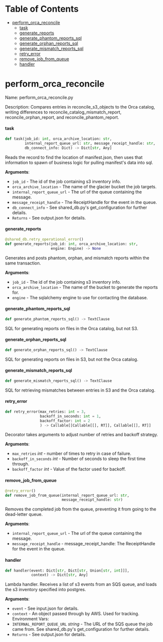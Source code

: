 # Table of Contents

* [perform\_orca\_reconcile](#perform_orca_reconcile)
  * [task](#perform_orca_reconcile.task)
  * [generate\_reports](#perform_orca_reconcile.generate_reports)
  * [generate\_phantom\_reports\_sql](#perform_orca_reconcile.generate_phantom_reports_sql)
  * [generate\_orphan\_reports\_sql](#perform_orca_reconcile.generate_orphan_reports_sql)
  * [generate\_mismatch\_reports\_sql](#perform_orca_reconcile.generate_mismatch_reports_sql)
  * [retry\_error](#perform_orca_reconcile.retry_error)
  * [remove\_job\_from\_queue](#perform_orca_reconcile.remove_job_from_queue)
  * [handler](#perform_orca_reconcile.handler)

<a id="perform_orca_reconcile"></a>

# perform\_orca\_reconcile

Name: perform_orca_reconcile.py

Description: Compares entries in reconcile_s3_objects to the Orca catalog,
writing differences to reconcile_catalog_mismatch_report, reconcile_orphan_report, and reconcile_phantom_report.

<a id="perform_orca_reconcile.task"></a>

#### task

```python
def task(job_id: int, orca_archive_location: str,
         internal_report_queue_url: str, message_receipt_handle: str,
         db_connect_info: Dict) -> Dict[str, Any]
```

Reads the record to find the location of manifest.json, then uses that information to spawn of business logic
for pulling manifest's data into sql.

**Arguments**:

- `job_id` - The id of the job containing s3 inventory info.
- `orca_archive_location` - The name of the glacier bucket the job targets.
- `internal_report_queue_url` - The url of the queue containing the message.
- `message_receipt_handle` - The ReceiptHandle for the event in the queue.
- `db_connect_info` - See shared_db.py's get_configuration for further details.
- `Returns` - See output.json for details.

<a id="perform_orca_reconcile.generate_reports"></a>

#### generate\_reports

```python
@shared_db.retry_operational_error()
def generate_reports(job_id: int, orca_archive_location: str,
                     engine: Engine) -> None
```

Generates and posts phantom, orphan, and mismatch reports within the same transaction.

**Arguments**:

- `job_id` - The id of the job containing s3 inventory info.
- `orca_archive_location` - The name of the bucket to generate the reports for.
- `engine` - The sqlalchemy engine to use for contacting the database.

<a id="perform_orca_reconcile.generate_phantom_reports_sql"></a>

#### generate\_phantom\_reports\_sql

```python
def generate_phantom_reports_sql() -> TextClause
```

SQL for generating reports on files in the Orca catalog, but not S3.

<a id="perform_orca_reconcile.generate_orphan_reports_sql"></a>

#### generate\_orphan\_reports\_sql

```python
def generate_orphan_reports_sql() -> TextClause
```

SQL for generating reports on files in S3, but not the Orca catalog.

<a id="perform_orca_reconcile.generate_mismatch_reports_sql"></a>

#### generate\_mismatch\_reports\_sql

```python
def generate_mismatch_reports_sql() -> TextClause
```

SQL for retrieving mismatches between entries in S3 and the Orca catalog.

<a id="perform_orca_reconcile.retry_error"></a>

#### retry\_error

```python
def retry_error(max_retries: int = 3,
                backoff_in_seconds: int = 1,
                backoff_factor: int = 2
                ) -> Callable[[Callable[[], RT]], Callable[[], RT]]
```

Decorator takes arguments to adjust number of retries and backoff strategy.

**Arguments**:

- `max_retries` _int_ - number of times to retry in case of failure.
- `backoff_in_seconds` _int_ - Number of seconds to sleep the first time through.
- `backoff_factor` _int_ - Value of the factor used for backoff.

<a id="perform_orca_reconcile.remove_job_from_queue"></a>

#### remove\_job\_from\_queue

```python
@retry_error()
def remove_job_from_queue(internal_report_queue_url: str,
                          message_receipt_handle: str)
```

Removes the completed job from the queue, preventing it from going to the dead-letter queue.

**Arguments**:

- `internal_report_queue_url` - The url of the queue containing the message.
- `message_receipt_handle` - message_receipt_handle: The ReceiptHandle for the event in the queue.

<a id="perform_orca_reconcile.handler"></a>

#### handler

```python
def handler(event: Dict[str, Dict[str, Union[str, int]]],
            context) -> Dict[str, Any]
```

Lambda handler. Receives a list of s3 events from an SQS queue, and loads the s3 inventory specified into postgres.

**Arguments**:

- `event` - See input.json for details.
- `context` - An object passed through by AWS. Used for tracking.
  Environment Vars:
- `INTERNAL_REPORT_QUEUE_URL` _string_ - The URL of the SQS queue the job came from.
  See shared_db.py's get_configuration for further details.
- `Returns` - See output.json for details.

